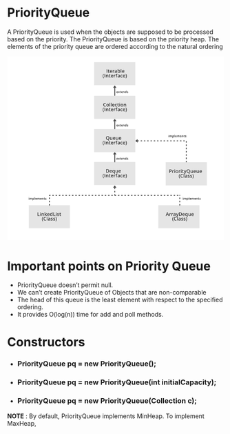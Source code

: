 # PriorityQueue
A PriorityQueue is used when the objects are supposed to be processed based on the priority. The PriorityQueue is based on the priority heap. The elements of the priority queue are ordered according to the natural ordering

![](images/Queue-Deque-PriorityQueue-In-Java.png)

# Important points on Priority Queue

* PriorityQueue doesn’t permit null.
* We can’t create PriorityQueue of Objects that are non-comparable
* The head of this queue is the least element with respect to the specified ordering.
* It provides O(log(n)) time for add and poll methods.

# Constructors
 * ### PriorityQueue<E> pq = new PriorityQueue<E>();
 * ### PriorityQueue<E> pq = new PriorityQueue<E>(int initialCapacity);
 * ### PriorityQueue<E> pq = new PriorityQueue<E>(Collection<E> c);

**NOTE** : By default, PriorityQueue implements MinHeap. To implement MaxHeap, 
